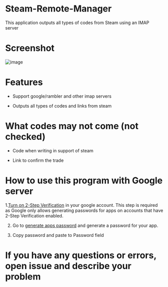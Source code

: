 # Steam-Remote-Manager
This application outputs all types of codes from Steam using an IMAP server

# Screenshot
![image](https://user-images.githubusercontent.com/73064979/197358153-f0db2df9-ea71-4ba8-92de-9bf7205016bf.png)

# Features

* Support google/rambler and other imap servers

* Outputs all types of codes and links from steam

# What codes may not come (not checked)
* Code when writing in support of steam

* Link to confirm the trade

# How to use this program with Google server
1.[Turn on 2-Step Verification](https://support.google.com/accounts/answer/185839) in your google account. This step is required as Google only allows generating passwords for apps on accounts that have 2-Step Verification enabled.

2. Go to [generate apps password](https://myaccount.google.com/apppasswords) and generate a password for your app.

3. Copy password and paste to Password field

# If you have any questions or errors, open issue and describe your problem

